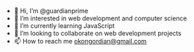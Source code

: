 - 👋 Hi, I’m @guardianprime
- 👀 I’m interested in web development and computer science
- 🌱 I’m currently learning JavaScript
- 💞️ I’m looking to collaborate on web development projects
- 📫 How to reach me okongordian@gmail.com

<!---
guardianprime/guardianprime is a ✨ special ✨ repository because its `README.md` (this file) appears on your GitHub profile.
You can click the Preview link to take a look at your changes.
--->
